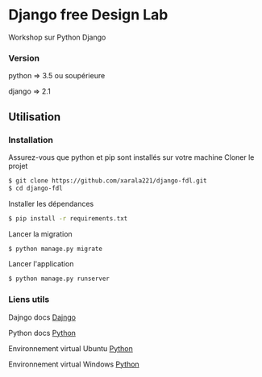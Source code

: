 # Django free Design Lab

Workshop sur Python Django

### Version
python => 3.5 ou soupérieure

django => 2.1

## Utilisation


### Installation

Assurez-vous que python et pip sont installés sur votre machine
Cloner le projet
```sh
$ git clone https://github.com/xarala221/django-fdl.git
$ cd django-fdl
```
Installer les dépendances
```sh
$ pip install -r requirements.txt
```
Lancer la migration
```sh
$ python manage.py migrate
```
Lancer l'application
```sh
$ python manage.py runserver
```
### Liens utils

Dajngo docs
[Dajngo](https://docs.djangoproject.com/en/2.1/)

 Python docs
[Python](https://www.python.org/doc/)

Environnement virtual Ubuntu
[Python](https://www.digitalocean.com/community/tutorials/how-to-install-python-3-and-set-up-a-local-programming-environment-on-ubuntu-16-04)

Environnement virtual Windows
[Python](http://timmyreilly.azurewebsites.net/python-pip-virtualenv-installation-on-windows/)